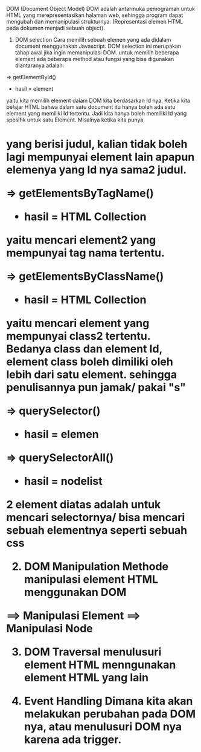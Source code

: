 DOM (Document Object Model)
DOM adalah antarmuka pemograman untuk HTML yang merepresentasikan halaman web, sehingga program dapat mengubah dan memanipulasi strukturnya. (Representasi elemen HTML pada dokumen menjadi sebuah object).

1. DOM selection
Cara memilih sebuah elemen yang ada didalam document menggunakan Javascript. DOM selection ini merupakan tahap awal jika ingin memanipulasi DOM. untuk memilih beberapa element ada beberapa method atau fungsi yang bisa digunakan diantaranya adalah:

=> getElementById()
* hasil = element

yaitu kita memilih element dalam DOM kita berdasarkan Id nya. Ketika kita belajar HTML bahwa dalam satu document itu hanya boleh ada satu element yang memiliki Id tertentu. Jadi kita hanya boleh memiliki Id yang spesifik untuk satu Element.
Misalnya ketika kita punya <h1> yang berisi judul, kalian tidak boleh lagi mempunyai element lain apapun elemenya yang Id nya sama2 judul.

=> getElementsByTagName()
* hasil = HTML Collection

yaitu mencari element2 yang mempunyai tag nama tertentu.

=> getElementsByClassName()
* hasil = HTML Collection

yaitu mencari element yang mempunyai class2 tertentu. Bedanya class dan element Id, element class boleh dimiliki oleh lebih dari satu element. sehingga penulisannya pun jamak/ pakai "s"

=> querySelector()
* hasil = elemen

=> querySelectorAll()
* hasil = nodelist

2 element diatas adalah untuk mencari selectornya/ bisa mencari sebuah elementnya seperti sebuah css


2. DOM Manipulation Methode
manipulasi element HTML menggunakan DOM

==> Manipulasi Element
==> Manipulasi Node

3. DOM Traversal
menulusuri element HTML menngunakan element HTML yang lain

4. Event Handling
Dimana kita akan melakukan perubahan pada DOM nya, atau menulusuri DOM nya karena ada trigger.
